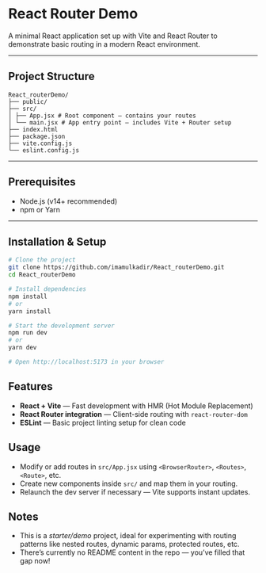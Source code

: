 # React Router Demo

A minimal React application set up with Vite and React Router to demonstrate basic routing in a modern React environment.

---

## Project Structure

```
React_routerDemo/
├── public/
├── src/
│ ├── App.jsx # Root component — contains your routes
│ └── main.jsx # App entry point — includes Vite + Router setup
├── index.html
├── package.json
├── vite.config.js
└── eslint.config.js
```

---

## Prerequisites

- Node.js (v14+ recommended)
- npm or Yarn

---

## Installation & Setup

```bash
# Clone the project
git clone https://github.com/imamulkadir/React_routerDemo.git
cd React_routerDemo

# Install dependencies
npm install
# or
yarn install

# Start the development server
npm run dev
# or
yarn dev

# Open http://localhost:5173 in your browser
```

## Features

- **React + Vite** — Fast development with HMR (Hot Module Replacement)
- **React Router integration** — Client-side routing with `react-router-dom`
- **ESLint** — Basic project linting setup for clean code

## Usage

- Modify or add routes in `src/App.jsx` using `<BrowserRouter>`, `<Routes>`, `<Route>`, etc.
- Create new components inside `src/` and map them in your routing.
- Relaunch the dev server if necessary — Vite supports instant updates.

## Notes

- This is a _starter/demo_ project, ideal for experimenting with routing patterns like nested routes, dynamic params, protected routes, etc.
- There’s currently no README content in the repo — you’ve filled that gap now!
